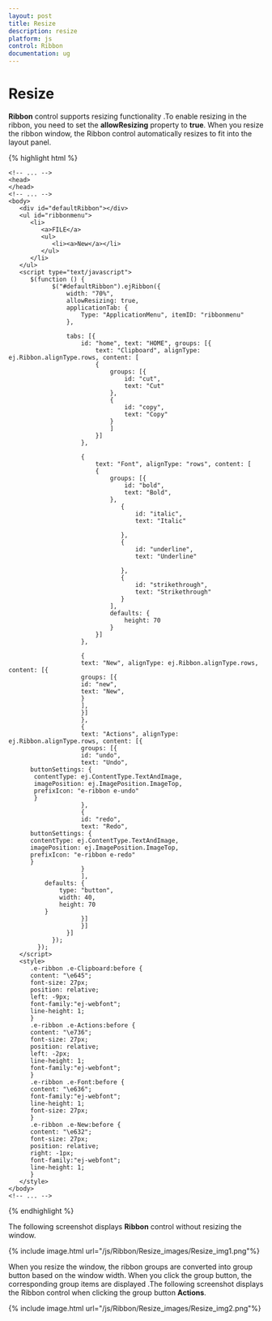 ```yaml
---
layout: post
title: Resize
description: resize 
platform: js
control: Ribbon
documentation: ug
---
```


# Resize 

**Ribbon** control supports resizing functionality .To enable resizing in the ribbon, you need to set the **allowResizing** property to **true**. When you resize the ribbon window, the Ribbon control automatically resizes to fit into the layout panel. 

{% highlight html %}
 
    <!-- ... -->
    <head>
    </head>
    <!-- ... -->
    <body>
       <div id="defaultRibbon"></div>
       <ul id="ribbonmenu">
          <li>
             <a>FILE</a>
             <ul>
                <li><a>New</a></li>
             </ul>
          </li>
       </ul>
       <script type="text/javascript">
          $(function () {
                $("#defaultRibbon").ejRibbon({
                    width: "70%",
                    allowResizing: true, 
                    applicationTab: {
                        Type: "ApplicationMenu", itemID: "ribbonmenu"
                    },
                    
                    tabs: [{
                        id: "home", text: "HOME", groups: [{
                            text: "Clipboard", alignType: ej.Ribbon.alignType.rows, content: [
                            {
                                groups: [{
                                    id: "cut",
                                    text: "Cut"
                                },
                                {
                                    id: "copy",
                                    text: "Copy"
                                }
                                ]
                            }]
                        },
                        
                        {
                            text: "Font", alignType: "rows", content: [
                            {
                                groups: [{
                                    id: "bold",
                                    text: "Bold",
                                },
                                   {
                                       id: "italic",
                                       text: "Italic"
           
                                   },
                                   {
                                       id: "underline",
                                       text: "Underline"
           
                                   },
                                   {
                                       id: "strikethrough",
                                       text: "Strikethrough"
                                   }
                                ],
                                defaults: {
                                    height: 70
                                }
                            }]
                        },
                        
                        {
                        text: "New", alignType: ej.Ribbon.alignType.rows, content: [{
                        groups: [{
                        id: "new",
                        text: "New",
                        }
                        ],
                        }]
                        },
                        {
                        text: "Actions", alignType: ej.Ribbon.alignType.rows, content: [{
                        groups: [{
                        id: "undo",
                        text: "Undo",
          buttonSettings: {
           contentType: ej.ContentType.TextAndImage,
           imagePosition: ej.ImagePosition.ImageTop,
           prefixIcon: "e-ribbon e-undo"
           }
                        },
                        {
                        id: "redo",
                        text: "Redo",
          buttonSettings: {
          contentType: ej.ContentType.TextAndImage,
          imagePosition: ej.ImagePosition.ImageTop,
          prefixIcon: "e-ribbon e-redo"
          }
                        }
                        ],
              defaults: {
                  type: "button",
                  width: 40,
                  height: 70
              }
                        }]
                        }]
                    }]
                });
            });
       </script>
       <style>
          .e-ribbon .e-Clipboard:before {
          content: "\e645";
          font-size: 27px;
          position: relative;
          left: -9px;
          font-family:"ej-webfont"; 
          line-height: 1;
          }
          .e-ribbon .e-Actions:before {
          content: "\e736";
          font-size: 27px;
          position: relative;
          left: -2px;
          line-height: 1;
          font-family:"ej-webfont";
          }
          .e-ribbon .e-Font:before {
          content: "\e636";
          font-family:"ej-webfont";
          line-height: 1;
          font-size: 27px;
          }
          .e-ribbon .e-New:before {
          content: "\e632";
          font-size: 27px;
          position: relative;    
          right: -1px;
          font-family:"ej-webfont";
          line-height: 1;
          }
       </style>
    </body>
    <!-- ... -->

{% endhighlight %}

The following screenshot displays **Ribbon** control without resizing the window.

{% include image.html url="/js/Ribbon/Resize_images/Resize_img1.png"%}

When you resize the window, the ribbon groups are converted  into group button based on the window width. When you click the group button, the corresponding group items are displayed .The following screenshot displays the Ribbon control when clicking the group button **Actions**.

{% include image.html url="/js/Ribbon/Resize_images/Resize_img2.png"%}

